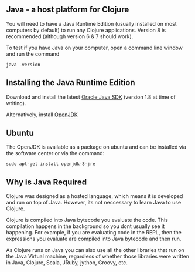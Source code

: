 ## Java - a host platform for Clojure

  You will need to have a Java Runtime Edition (usually installed on most computers by default) to run any Clojure applications.  Version 8 is recommended (although version 6 & 7 should work).

To test if you have Java on your computer, open a command line window and run the command

    java -version


## Installing the Java Runtime Edition

  Download and install the latest [Oracle Java SDK](http://www.oracle.com/technetwork/java/javase/downloads/jdk8-downloads-2133151.html) (version 1.8 at time of writing).

  Alternatively, install [OpenJDK](http://openjdk.java.net/install/index.html)

## Ubuntu

The OpenJDK is available as a package on ubuntu and can be installed via the software center or via the command:

    sudo apt-get install openjdk-8-jre


## Why is Java Required

Clojure was designed as a hosted language, which means it is developed and run on top of Java.  However, its not neccessary to learn Java to use Clojure.

Clojure is compiled into Java bytecode you evaluate the code.  This compilation happens in the background so you dont usually see it happening.  For example, if you are evaluating code in the REPL, then the expressions you evaluate are compiled into Java bytecode and then run.

As Clojure runs on Java you can also use all the other libraries that run on the Java Virtual machine, regardless of whether those libraries were written in Java, Clojure, Scala, JRuby, jython, Groovy, etc.
